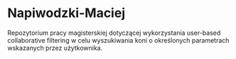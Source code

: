 # Napiwodzki-Maciej
Repozytorium pracy magisterskiej dotyczącej wykorzystania user-based collaborative filtering w celu wyszukiwania koni o określonych parametrach wskazanych przez użytkownika.  
